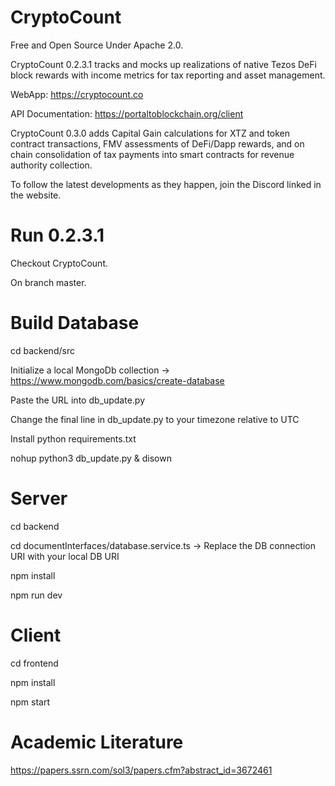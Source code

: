 # CryptoCount

Free and Open Source Under Apache 2.0.

CryptoCount 0.2.3.1 tracks and mocks up realizations of native Tezos DeFi block rewards with income metrics for tax reporting and asset management.

WebApp: https://cryptocount.co

API Documentation: https://portaltoblockchain.org/client 

CryptoCount 0.3.0 adds Capital Gain calculations for XTZ and token contract transactions, FMV assessments of DeFi/Dapp rewards, and on chain consolidation of tax payments into smart contracts for revenue authority collection.

To follow the latest developments as they happen, join the Discord linked in the website.

# Run 0.2.3.1

Checkout CryptoCount. 

On branch master.

# Build Database
cd backend/src

Initialize a local MongoDb collection -> https://www.mongodb.com/basics/create-database

Paste the URL into db_update.py

Change the final line in db_update.py to your timezone relative to UTC

Install python requirements.txt

nohup python3 db_update.py & disown


# Server
cd backend

cd documentInterfaces/database.service.ts -> Replace the DB connection URI with your local DB URI

npm install

npm run dev

# Client

cd frontend

npm install 

npm start

# Academic Literature

https://papers.ssrn.com/sol3/papers.cfm?abstract_id=3672461

